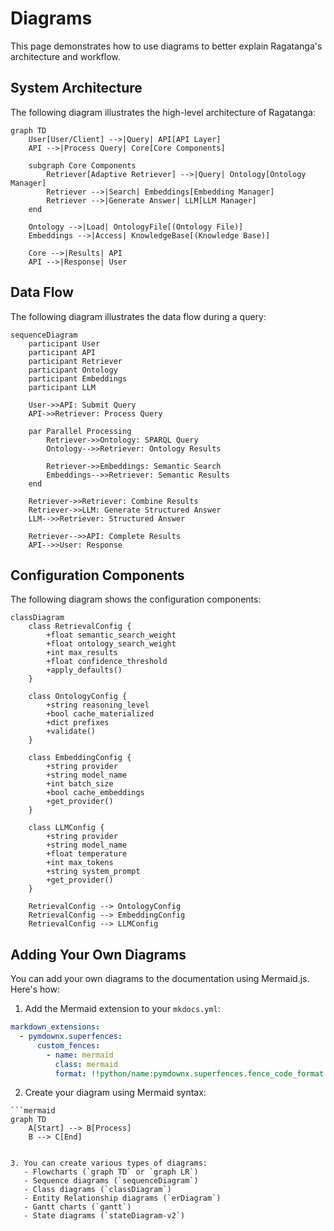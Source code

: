 # Diagrams

This page demonstrates how to use diagrams to better explain Ragatanga's architecture and workflow.

## System Architecture

The following diagram illustrates the high-level architecture of Ragatanga:

```mermaid
graph TD
    User[User/Client] -->|Query| API[API Layer]
    API -->|Process Query| Core[Core Components]
    
    subgraph Core Components
        Retriever[Adaptive Retriever] -->|Query| Ontology[Ontology Manager]
        Retriever -->|Search| Embeddings[Embedding Manager]
        Retriever -->|Generate Answer| LLM[LLM Manager]
    end
    
    Ontology -->|Load| OntologyFile[(Ontology File)]
    Embeddings -->|Access| KnowledgeBase[(Knowledge Base)]
    
    Core -->|Results| API
    API -->|Response| User
```

## Data Flow

The following diagram illustrates the data flow during a query:

```mermaid
sequenceDiagram
    participant User
    participant API
    participant Retriever
    participant Ontology
    participant Embeddings
    participant LLM
    
    User->>API: Submit Query
    API->>Retriever: Process Query
    
    par Parallel Processing
        Retriever->>Ontology: SPARQL Query
        Ontology-->>Retriever: Ontology Results
        
        Retriever->>Embeddings: Semantic Search
        Embeddings-->>Retriever: Semantic Results
    end
    
    Retriever->>Retriever: Combine Results
    Retriever->>LLM: Generate Structured Answer
    LLM-->>Retriever: Structured Answer
    
    Retriever-->>API: Complete Results
    API-->>User: Response
```

## Configuration Components

The following diagram shows the configuration components:

```mermaid
classDiagram
    class RetrievalConfig {
        +float semantic_search_weight
        +float ontology_search_weight
        +int max_results
        +float confidence_threshold
        +apply_defaults()
    }
    
    class OntologyConfig {
        +string reasoning_level
        +bool cache_materialized
        +dict prefixes
        +validate()
    }
    
    class EmbeddingConfig {
        +string provider
        +string model_name
        +int batch_size
        +bool cache_embeddings
        +get_provider()
    }
    
    class LLMConfig {
        +string provider
        +string model_name
        +float temperature
        +int max_tokens
        +string system_prompt
        +get_provider()
    }
    
    RetrievalConfig --> OntologyConfig
    RetrievalConfig --> EmbeddingConfig
    RetrievalConfig --> LLMConfig
```

## Adding Your Own Diagrams

You can add your own diagrams to the documentation using Mermaid.js. Here's how:

1. Add the Mermaid extension to your `mkdocs.yml`:

```yaml
markdown_extensions:
  - pymdownx.superfences:
      custom_fences:
        - name: mermaid
          class: mermaid
          format: !!python/name:pymdownx.superfences.fence_code_format
```

2. Create your diagram using Mermaid syntax:

```
```mermaid
graph TD
    A[Start] --> B[Process]
    B --> C[End]
```
```

3. You can create various types of diagrams:
   - Flowcharts (`graph TD` or `graph LR`)
   - Sequence diagrams (`sequenceDiagram`)
   - Class diagrams (`classDiagram`)
   - Entity Relationship diagrams (`erDiagram`)
   - Gantt charts (`gantt`)
   - State diagrams (`stateDiagram-v2`) 